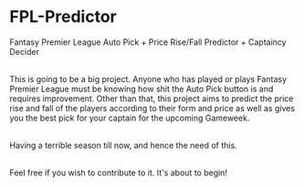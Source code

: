 # FPL-Predictor
Fantasy Premier League Auto Pick + Price Rise/Fall Predictor + Captaincy Decider<br><br>

This is going to be a big project. Anyone who has played or plays Fantasy Premier League must be knowing how shit the Auto Pick button is and requires improvement. Other than that, this project aims to predict the price rise and fall of the players according to their form and price as well as gives you the best pick for your captain for the upcoming Gameweek.<br><br>

Having a terrible season till now, and hence the need of this. <br><br>

Feel free if you wish to contribute to it. It's about to begin!
